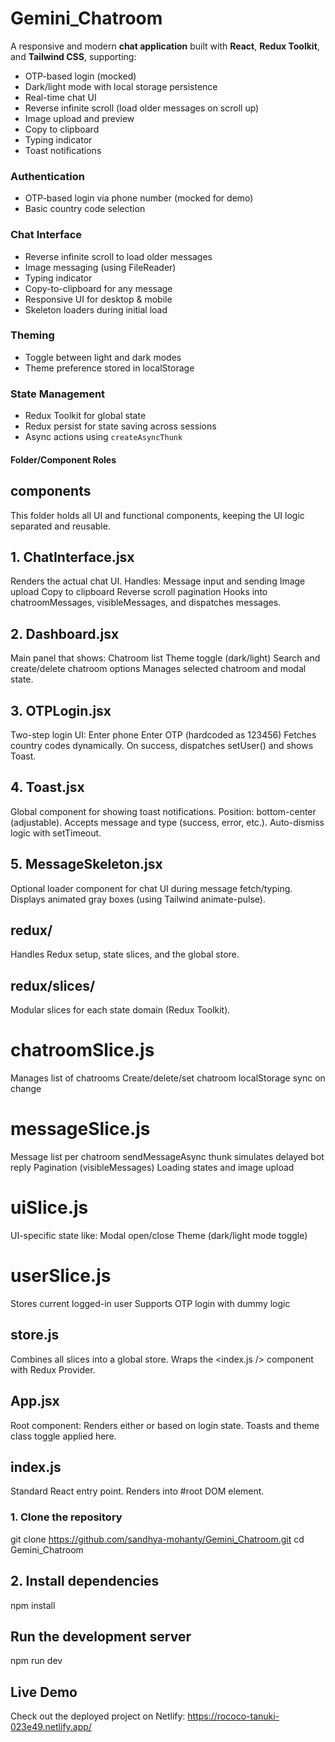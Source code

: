 # Gemini_Chatroom
 

A responsive and modern **chat application** built with **React**, **Redux Toolkit**, and **Tailwind CSS**, supporting:

- OTP-based login (mocked)
- Dark/light mode with local storage persistence
- Real-time chat UI
- Reverse infinite scroll (load older messages on scroll up)
- Image upload and preview
- Copy to clipboard
- Typing indicator
- Toast notifications




###  Authentication
- OTP-based login via phone number (mocked for demo)
- Basic country code selection

###  Chat Interface
- Reverse infinite scroll to load older messages
- Image messaging (using FileReader)
- Typing indicator
- Copy-to-clipboard for any message
- Responsive UI for desktop & mobile
- Skeleton loaders during initial load

###  Theming
- Toggle between light and dark modes
- Theme preference stored in localStorage

### State Management
- Redux Toolkit for global state
- Redux persist for state saving across sessions
- Async actions using `createAsyncThunk`



####  Folder/Component Roles
 ## components
This folder holds all UI and functional components, keeping the UI logic separated and reusable.

## 1. ChatInterface.jsx
Renders the actual chat UI.
Handles:
Message input and sending
Image upload
Copy to clipboard
Reverse scroll pagination
Hooks into chatroomMessages, visibleMessages, and dispatches messages.

## 2. Dashboard.jsx
Main panel that shows:
Chatroom list
Theme toggle (dark/light)
Search and create/delete chatroom options
Manages selected chatroom and modal state.

## 3. OTPLogin.jsx
Two-step login UI:
Enter phone
Enter OTP (hardcoded as 123456)
Fetches country codes dynamically.
On success, dispatches setUser() and shows Toast.

## 4. Toast.jsx
Global component for showing toast notifications.
Position: bottom-center (adjustable).
Accepts message and type (success, error, etc.).
Auto-dismiss logic with setTimeout.

## 5. MessageSkeleton.jsx
Optional loader component for chat UI during message fetch/typing.
Displays animated gray boxes (using Tailwind animate-pulse).

## redux/
Handles Redux setup, state slices, and the global store.

## redux/slices/
Modular slices for each state domain (Redux Toolkit).

# chatroomSlice.js
Manages list of chatrooms
Create/delete/set chatroom
localStorage sync on change

# messageSlice.js
Message list per chatroom
sendMessageAsync thunk simulates delayed bot reply
Pagination (visibleMessages)
Loading states and image upload

# uiSlice.js
UI-specific state like:
Modal open/close
Theme (dark/light mode toggle)

# userSlice.js
Stores current logged-in user
Supports OTP login with dummy logic

## store.js
Combines all slices into a global store.
Wraps the <index.js /> component with Redux Provider.

## App.jsx
Root component:
Renders either <OTPLogin /> or <Dashboard /> based on login state.
Toasts and theme class toggle applied here.

## index.js
Standard React entry point.
Renders <App /> into #root DOM element.


### 1. Clone the repository
git clone https://github.com/sandhya-mohanty/Gemini_Chatroom.git
cd Gemini_Chatroom

## 2. Install dependencies
npm install
##  Run the development server
npm run dev

## Live Demo
Check out the deployed project on Netlify:
https://rococo-tanuki-023e49.netlify.app/
